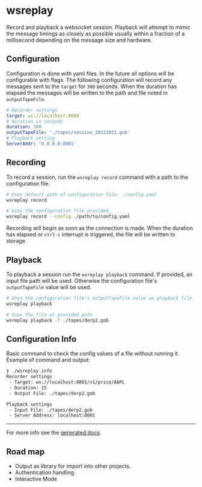 # wsreplay

Record and playback a websocket session. Playback will attempt to mimic the message timings as closely as possible usually within a fraction of a millisecond depending on the message size and hardware.

## Configuration

Configuration is done with yaml files. In the future all options will be configurable with flags. The following configuration will record any messages sent to the `target` for `300` seconds. When the duration has elapsed the messages will be written to the path and file noted in `outputTapeFile`.

```yaml
# Recorder settings
target: ws://localhost:8080
# duration in seconds
duration: 300
outputTapeFile: './tapes/session_20221031.gob'
# Playback setting
ServerAddr: '0.0.0.0:8001'
```

## Recording

To record a session, run the `wsreplay record` command with a path to the configuration file.

```sh
# Uses default path of configuration file: ./config.yaml
wsreplay record

# Uses the configuration file provided.
wsreplay record --config ./path/to/config.yaml
```

Recording will begin as soon as the connection is made. When the duration has elapsed or `ctrl-c` interrupt is triggered, the file will be written to storage.

## Playback

To playback a session run the `wsreplay playback` command. If provided, an input file path will be used. Otherwise the configuration file's `outputTapeFile` value will be used.

```sh
# Uses the configuration file's outputTapeFile value as playback file.
wsreplay playback

# Uses the file at provided path
wsreplay playback -f ./tapes/derp2.gob
```

## Configuration Info

Basic command to check the config values of a file without running it. Example of command and output:

```sh
❯ ./wsreplay info
Recorder settings
 - Target: ws://localhost:8001/v1/price/AAPL
 - Duration: 15
 - Output File: ./tapes/derp2.gob

Playback settings
 - Input File: ./tapes/derp2.gob
 - Server Address: localhost:8001
```

---

For more info see the [generated docs](./docs/wsreplay.md).


## Road map

- Output as library for import into other projects.
- Authentication handling.
- Interactive Mode
